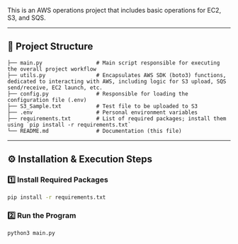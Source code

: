 

This is an AWS operations project that includes basic operations for EC2, S3, and SQS.

---

## 📂 Project Structure

```
├── main.py                 # Main script responsible for executing the overall project workflow
├── utils.py                # Encapsulates AWS SDK (boto3) functions, dedicated to interacting with AWS, including logic for S3 upload, SQS send/receive, EC2 launch, etc.
├── config.py               # Responsible for loading the configuration file (.env)
├── S3_Sample.txt           # Test file to be uploaded to S3
├── .env                    # Personal environment variables
├── requirements.txt        # List of required packages; install them using `pip install -r requirements.txt`
└── README.md               # Documentation (this file)
```

---

## ⚙️ Installation & Execution Steps

### 1️⃣ Install Required Packages
```bash
pip install -r requirements.txt
```

### 2️⃣ Run the Program
```bash
python3 main.py
```